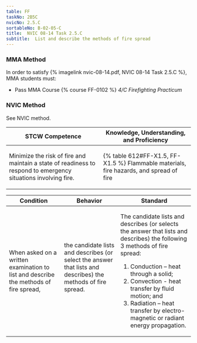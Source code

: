 ```yaml
---
table: FF
taskNo: 2B5C
nvicNo: 2.5.C 
sortableNo: B-02-05-C
title:  NVIC 08-14 Task 2.5.C
subtitle:  List and describe the methods of fire spread
---
```



### MMA Method

In order to satisfy  {% imagelink nvic-08-14.pdf, NVIC 08-14 Task 2.5.C %}, MMA students must:

* Pass MMA Course {% course FF-0102 %}  *4/C Firefighting Practicum*


### NVIC Method

<a onclick="togglevisibility('nvic_methods')" >See NVIC method.</a>

<div id='nvic_methods' class='hide'>

<table>
<thead>
<tr>
<th class='forty'> STCW Competence </th>
<th class='sixty'> Knowledge, Understanding, and Proficiency </th>
</tr>
</thead>




<tbody>
<tr><td markdown='1'>

Minimize the risk of fire and maintain a state of readiness to respond to emergency situations involving fire.

</td><td markdown='1'>

{% table 612#FF-X1.5, FF-X1.5 %} Flammable materials, fire hazards, and spread of fire

</td></tr>


</tbody>
</table>


<table>
<thead>
<tr><th class='twenty'>  Condition </th><th class='twenty'> Behavior </th><th  class='sixty'>Standard </th></tr>
</thead>
<tbody >



<tr><td markdown='1'>

When asked on a written examination to list and describe the methods of fire spread,

</td><td markdown='1'>

the candidate lists and describes (or select the answer that lists and describes) the methods of fire spread.

<br>

<div class="tooltip" markdown='1'>



</div>


</td><td markdown='1'>

The candidate lists and describes (or selects the answer that lists and describes) the following 3 methods of fire spread:
 
1. Conduction – heat through a solid; 
2. Convection - heat transfer by fluid motion; and 
3. Radiation – heat transfer by electro-magnetic or radiant energy propagation.

</td></tr>
</tbody>
</table>
</div>
